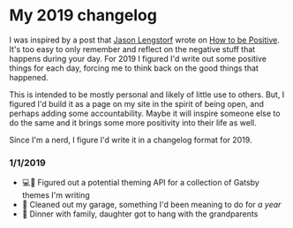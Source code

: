 # My 2019 changelog

I was inspired by a post that [Jason Lengstorf][jason] wrote on [How to be Positive][post].
It's too easy to only remember and reflect on the negative stuff that happens during your day.
For 2019 I figured I'd write out some positive things for each day, forcing me to think back on the good things that happened.

This is intended to be mostly personal and likely of little use to others.
But, I figured I'd build it as a page on my site in the spirit of being open, and perhaps adding some accountability.
Maybe it will inspire someone else to do the same and it brings some more positivity into their life as well.

Since I'm a nerd, I figure I'd write it in a changelog format for 2019.

### 1/1/2019

- :computer::art: Figured out a potential theming API for a collection of Gatsby themes I'm writing
- :car: Cleaned out my garage, something I'd been meaning to do for _a year_
- :hamburger: Dinner with family, daughter got to hang with the grandparents

[jason]: https://lengstorf.com
[post]: https://lengstorf.com/how-to-be-positive
